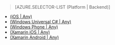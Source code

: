 > [AZURE.SELECTOR-LIST (Platform | Backend)]
- [(iOS | Any)](/ja-jp/documentation/articles/mobile-services-ios-get-started-offline-data/)
- [(Windows Universal C# | Any)](/ja-jp/documentation/articles/mobile-services-windows-store-dotnet-get-started-offline-data/)
- [(Windows Phone | Any)](/ja-jp/documentation/articles/mobile-services-windows-phone-get-started-offline-data/)
- [(Xamarin iOS | Any)](/ja-jp/documentation/articles/mobile-services-xamarin-ios-get-started-offline-data/)
- [(Xamarin Android | Any)](/ja-jp/documentation/articles/mobile-services-xamarin-android-get-started-offline-data/)


<!--HONumber=42-->
